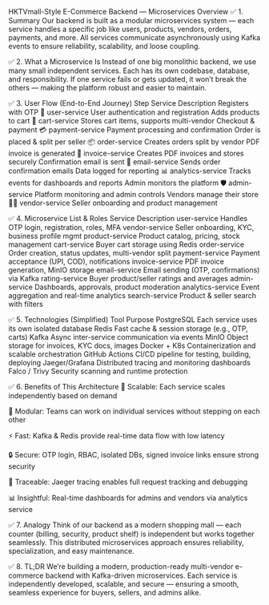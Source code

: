 HKTVmall-Style E-Commerce Backend — Microservices Overview
✅ 1. Summary
Our backend is built as a modular microservices system — each service handles a specific job like users, products, vendors, orders, payments, and more. All services communicate asynchronously using Kafka events to ensure reliability, scalability, and loose coupling.

✅ 2. What a Microservice Is
Instead of one big monolithic backend, we use many small independent services. Each has its own codebase, database, and responsibility. If one service fails or gets updated, it won’t break the others — making the platform robust and easier to maintain.

✅ 3. User Flow (End-to-End Journey)
Step Service Description
Registers with OTP 📲 user-service User authentication and registration
Adds products to cart 🛒 cart-service Stores cart items, supports multi-vendor
Checkout & payment 💳 payment-service Payment processing and confirmation
Order is placed & split per seller 📦 order-service Creates orders split by vendor
PDF invoice is generated 🧾 invoice-service Creates PDF invoices and stores securely
Confirmation email is sent 📧 email-service Sends order confirmation emails
Data logged for reporting 📊 analytics-service Tracks events for dashboards and reports
Admin monitors the platform 🛡️ admin-service Platform monitoring and admin controls
Vendors manage their store 🧑‍💼 vendor-service Seller onboarding and product management

✅ 4. Microservice List & Roles
Service Description
user-service Handles OTP login, registration, roles, MFA
vendor-service Seller onboarding, KYC, business profile mgmt
product-service Product catalog, pricing, stock management
cart-service Buyer cart storage using Redis
order-service Order creation, status updates, multi-vendor split
payment-service Payment acceptance (UPI, COD), notifications
invoice-service PDF invoice generation, MinIO storage
email-service Email sending (OTP, confirmations) via Kafka
rating-service Buyer product/seller ratings and averages
admin-service Dashboards, approvals, product moderation
analytics-service Event aggregation and real-time analytics
search-service Product & seller search with filters

✅ 5. Technologies (Simplified)
Tool Purpose
PostgreSQL Each service uses its own isolated database
Redis Fast cache & session storage (e.g., OTP, carts)
Kafka Async inter-service communication via events
MinIO Object storage for invoices, KYC docs, images
Docker + K8s Containerization and scalable orchestration
GitHub Actions CI/CD pipeline for testing, building, deploying
Jaeger/Grafana Distributed tracing and monitoring dashboards
Falco / Trivy Security scanning and runtime protection

✅ 6. Benefits of This Architecture
🔄 Scalable: Each service scales independently based on demand

🧱 Modular: Teams can work on individual services without stepping on each other

⚡ Fast: Kafka & Redis provide real-time data flow with low latency

🔒 Secure: OTP login, RBAC, isolated DBs, signed invoice links ensure strong security

🧾 Traceable: Jaeger tracing enables full request tracking and debugging

📊 Insightful: Real-time dashboards for admins and vendors via analytics service

✅ 7. Analogy
Think of our backend as a modern shopping mall — each counter (billing, security, product shelf) is independent but works together seamlessly. This distributed microservices approach ensures reliability, specialization, and easy maintenance.

✅ 8. TL;DR
We’re building a modern, production-ready multi-vendor e-commerce backend with Kafka-driven microservices. Each service is independently developed, scalable, and secure — ensuring a smooth, seamless experience for buyers, sellers, and admins alike.
